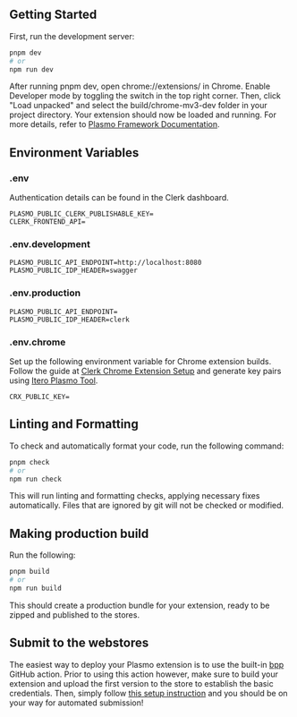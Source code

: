 ## Getting Started

First, run the development server:

```bash
pnpm dev
# or
npm run dev
```

After running pnpm dev, open chrome://extensions/ in Chrome. Enable Developer mode by toggling the switch in the top right corner. Then, click "Load unpacked" and select the build/chrome-mv3-dev folder in your project directory. Your extension should now be loaded and running. For more details, refer to [Plasmo Framework Documentation](https://docs.plasmo.com/framework).

## Environment Variables

### .env

Authentication details can be found in the Clerk dashboard.

```
PLASMO_PUBLIC_CLERK_PUBLISHABLE_KEY=
CLERK_FRONTEND_API=
```

### .env.development

```
PLASMO_PUBLIC_API_ENDPOINT=http://localhost:8080
PLASMO_PUBLIC_IDP_HEADER=swagger
```

### .env.production

```
PLASMO_PUBLIC_API_ENDPOINT=
PLASMO_PUBLIC_IDP_HEADER=clerk
```

### .env.chrome

Set up the following environment variable for Chrome extension builds. Follow the guide at [Clerk Chrome Extension Setup](https://clerk.com/docs/quickstarts/chrome-extension#create-a-consistent-crx-id-for-your-extension) and generate key pairs using [Itero Plasmo Tool](https://itero.plasmo.com/tools/generate-keypairs).

```
CRX_PUBLIC_KEY=
```

## Linting and Formatting

To check and automatically format your code, run the following command:

```bash
pnpm check
# or
npm run check
```

This will run linting and formatting checks, applying necessary fixes automatically. Files that are ignored by git will not be checked or modified.

## Making production build

Run the following:

```bash
pnpm build
# or
npm run build
```

This should create a production bundle for your extension, ready to be zipped and published to the stores.

## Submit to the webstores

The easiest way to deploy your Plasmo extension is to use the built-in [bpp](https://bpp.browser.market) GitHub action. Prior to using this action however, make sure to build your extension and upload the first version to the store to establish the basic credentials. Then, simply follow [this setup instruction](https://docs.plasmo.com/framework/workflows/submit) and you should be on your way for automated submission!
